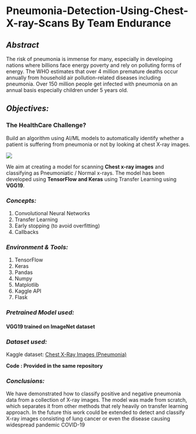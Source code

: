 # Pneumonia-Detection-Using-Chest-X-ray-Scans By Team Endurance

## *Abstract*

The risk of pneumonia is immense for many, especially in developing nations where billions face energy poverty and rely on polluting forms of energy. The WHO estimates that over 4 million premature deaths occur annually from household air pollution-related diseases including pneumonia. Over 150 million people get infected with pneumonia on an annual basis especially children under 5 years old.

## *Objectives:*

### The HealthCare Challenge?
Build an algorithm using AI/ML models to automatically identify whether a patient is suffering from pneumonia or not by looking at chest X-ray images. 

<img src="https://miro.medium.com/max/3000/1*J5wUMztRXZ_eHimMxULAnA.png">


We aim at creating a model for scanning **Chest x-ray images** and classifying as Pneumoniatic / Normal x-rays. The model has been developed using **TensorFlow and Keras** using Transfer Learning using **VGG19**. 

### *Concepts:*
1. Convolutional Neural Networks
2. Transfer Learning
3. Early stopping (to avoid overfitting) 
4. Callbacks

### *Environment & Tools:*
1. TensorFlow
2. Keras
3. Pandas
4. Numpy
5. Matplotlib
6. Kaggle API
7. Flask

### *Pretrained Model used:*
#### VGG19 trained on ImageNet dataset

### *Dataset used:*
Kaggle dataset: [Chest X-Ray Images (Pneumonia)](https://www.kaggle.com/paultimothymooney/chest-xray-pneumonia)


**Code : Provided in the same repository**


### *Conclusions:*
We have demonstrated how to classify positive and negative pneumonia data from a collection of X-ray images. The model was made from scratch, which separates it from other methods that rely heavily on transfer learning approach. In the future this work could be extended to detect and classify X-ray images consisting of lung cancer or even the disease causing widespread pandemic COVID-19
